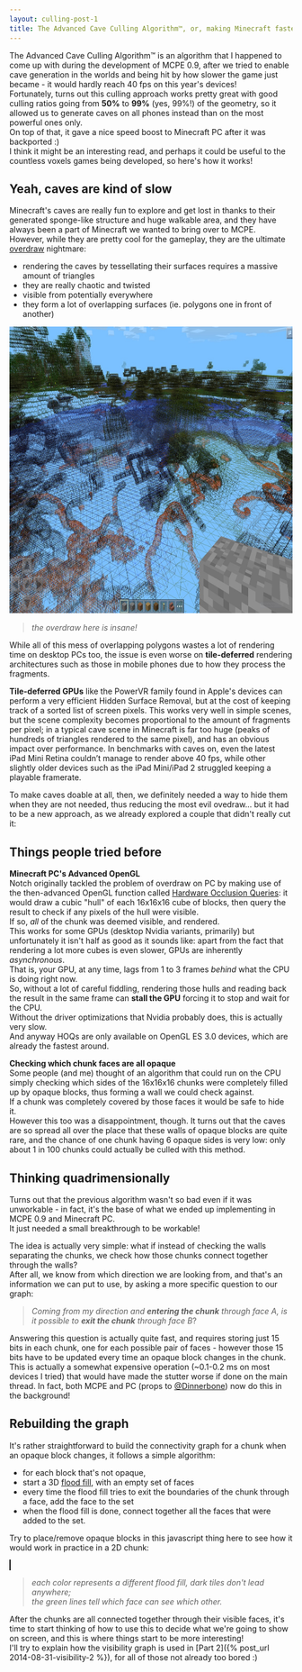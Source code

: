 ```yaml
---
layout: culling-post-1
title: The Advanced Cave Culling Algorithm™, or, making Minecraft faster
---
```


The Advanced Cave Culling Algorithm™ is an algorithm that I happened to come up with during the development of MCPE 0.9, after we tried to enable cave generation in the worlds and being hit by how slower the game just became - it would hardly reach 40 fps on this year's devices!  
Fortunately, turns out this culling approach works pretty great with good culling ratios going from **50%** to **99%** (yes, 99%!) of the geometry, so it allowed us to generate caves on all phones instead than on the most powerful ones only.  
On top of that, it gave a nice speed boost to Minecraft PC after it was backported :)  
I think it might be an interesting read, and perhaps it could be useful to the countless voxels games being developed, so here's how it works!

Yeah, caves are kind of slow
----

Minecraft's caves are really fun to explore and get lost in thanks to their generated sponge-like structure and huge walkable area, and they have always been a part of Minecraft we wanted to bring over to MCPE.  
However, while they are pretty cool for the gameplay, they are the ultimate <a href="http://en.wikipedia.org/wiki/Fillrate" target="_blank">overdraw</a> nightmare:  

* rendering the caves by tessellating their surfaces requires a massive amount of triangles
* they are really chaotic and twisted
* visible from potentially everywhere
* they form a lot of overlapping surfaces (ie. polygons one in front of another)

<img src="/images/cull_before.jpg" width="830" height="509">

> *the overdraw here is insane!*

While all of this mess of overlapping polygons wastes a lot of rendering time on desktop PCs too, the issue is even worse on **tile-deferred** rendering architectures such as those in mobile phones due to how they process the fragments.

**Tile-deferred GPUs** like the PowerVR family found in Apple's devices can perform a very efficient Hidden Surface Removal, but at the cost of keeping track of a sorted list of screen pixels. This works very well in simple scenes, but the scene complexity becomes proportional to the amount of fragments per pixel; in a typical cave scene in Minecraft is far too huge (peaks of hundreds of triangles rendered to the same pixel), and has an obvious impact over performance.
In benchmarks with caves on, even the latest iPad Mini Retina couldn’t manage to render above 40 fps, while other slightly older devices such as the iPad Mini/iPad 2 struggled keeping a playable framerate.

To make caves doable at all, then, we definitely needed a way to hide them when they are not needed, thus reducing the most evil ovedraw... but it had to be a new approach, as we already explored a couple that didn't really cut it:

Things people tried before
----

**Minecraft PC's Advanced OpenGL**  
Notch originally tackled the problem of overdraw on PC by making use of the then-advanced OpenGL function called <a href="http://http.developer.nvidia.com/GPUGems2/gpugems2_chapter06.html" target="_blank">Hardware Occlusion Queries</a>: it would draw a cubic "hull" of each 16x16x16 cube of blocks, then query the result to check if any pixels of the hull were visible.  
If so, *all* of the chunk was deemed visible, and rendered.  
This works for some GPUs (desktop Nvidia variants, primarily) but unfortunately it isn't half as good as it sounds like: apart from the fact that rendering a lot more cubes is even slower, GPUs are inherently *asynchronous*.  
That is, your GPU, at any time, lags from 1 to 3 frames *behind* what the CPU is doing right now.  
So, without a lot of careful fiddling, rendering those hulls and reading back the result in the same frame can **stall the GPU** forcing it to stop and wait for the CPU.  
Without the driver optimizations that Nvidia probably does, this is actually very slow.  
And anyway HOQs are only available on OpenGL ES 3.0 devices, which are already the fastest around.

**Checking which chunk faces are all opaque**  
Some people (and me) thought of an algorithm that could run on the CPU simply checking which sides of the 16x16x16 chunks were completely filled up by opaque blocks, thus forming a wall we could check against.  
If a chunk was completely covered by those faces it would be safe to hide it.  
However this too was a disappointment, though. It turns out that the caves are so spread all over the place that these walls of opaque blocks are quite rare, and the chance of one chunk having 6 opaque sides is very low: only about 1 in 100 chunks could actually be culled with this method.

Thinking quadrimensionally
----

Turns out that the previous algorithm wasn't so bad even if it was unworkable - in fact, it's the base of what we ended up implementing in MCPE 0.9 and Minecraft PC.  
It just needed a small breakthrough to be workable!  

The idea is actually very simple: what if instead of checking the walls separating the chunks, we check how those chunks connect together through the walls?  
After all, we know from which direction we are looking from, and that's an information we can put to use, by asking a more specific question to our graph:  

>*Coming from my direction and **entering the chunk** through face A, is it possible to **exit the chunk** through face B*?

Answering this question is actually quite fast, and requires storing just 15 bits in each chunk, one for each possible pair of faces - however those 15 bits have to be updated every time an opaque block changes in the chunk.  
This is actually a somewhat expensive operation (~0.1-0.2 ms on most devices I tried) that would have made the stutter worse if done on the main thread. In fact, both MCPE and PC (props to <a href="https://twitter.com/Dinnerbone" target="_blank">@Dinnerbone</a>) now do this in the background!

Rebuilding the graph
-----------

It's rather straightforward to build the connectivity graph for a chunk when an opaque block changes, it follows a simple algorithm:  

* for each block that's not opaque,
* start a 3D <a href="http://en.wikipedia.org/wiki/Flood_fill" target="_blank">flood fill</a>, with an empty set of faces
* every time the flood fill tries to exit the boundaries of the chunk through a face, add the face to the set
* when the flood fill is done, connect together all the faces that were added to the set.

Try to place/remove opaque blocks in this javascript thing here to see how it would work in practice in a 2D chunk:  

<canvas id="example" width="610" height="610"
style="border:1px solid #000000;">
</canvas>
>*each color represents a different flood fill, dark tiles don't lead anywhere;  
>the green lines tell which face can see which other.*

After the chunks are all connected together through their visible faces, it's time to start thinking of how to use this to decide what we're going to show on screen, and this is where things start to be more interesting!  
I'll try to explain how the visibility graph is used in [Part 2]({% post_url 2014-08-31-visibility-2 %}), for all of those not already too bored :)
